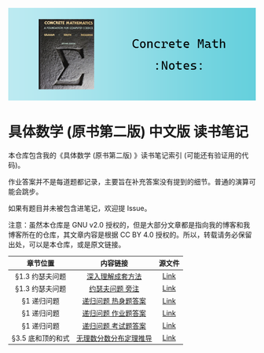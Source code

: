 ![](./assets/concrete-math.png)

# 具体数学 (原书第二版) 中文版 读书笔记

本仓库包含我的《具体数学 (原书第二版) 》读书笔记索引 (可能还有验证用的代码)。

作业答案并不是每道题都记录，主要旨在补充答案没有提到的细节。普通的演算可能会跳步。

如果有题目并未被包含进笔记，欢迎提 Issue。

注意：虽然本仓库是 GNU v2.0 授权的，但是大部分文章都是指向我的博客和我博客所在的仓库，其文章内容是根据 CC BY 4.0 授权的。所以，转载请务必保留出处，可以是本仓库，或是原文链接。

| 章节位置 | 内容链接 | 源文件 |
| :------: | :------: | :---: |
| §1.3 约瑟夫问题 | [深入理解成套方法](https://gyrojeff.top/index.php/archives/repertoire-method/) | [Link](https://github.com/JeffersonQin/gyrojeff.top/blob/master/posts/2022/3/深入理解成套方法.md) |
| §1.3 约瑟夫问题 | [约瑟夫问题 旁注](https://gyrojeff.top/index.php/archives/concrete-math-josephus-problem-note/) | [Link](https://github.com/JeffersonQin/gyrojeff.top/blob/master/posts/2022/3/具体数学-约瑟夫问题-旁注.md) |
| §1 递归问题 | [递归问题 热身题答案](https://gyrojeff.top/index.php/archives/concrete-math-recurrent-problems-homework-warmup/) | [Link](https://github.com/JeffersonQin/gyrojeff.top/blob/master/posts/2022/3/具体数学-递归问题-热身题答案.md) |
| §1 递归问题 | [递归问题 作业题答案](https://gyrojeff.top/index.php/archives/concrete-math-recurrent-problems-homework/) | [Link](https://github.com/JeffersonQin/gyrojeff.top/blob/master/posts/2022/3/具体数学-递归问题-作业题答案.md) |
| §1 递归问题 | [递归问题 考试题答案](https://gyrojeff.top/index.php/archives/concrete-math-recurrent-problems-exam/) | [Link](https://github.com/JeffersonQin/gyrojeff.top/blob/master/posts/2022/3/具体数学-递归问题-考试题答案.md) |
| §3.5 底和顶的和式 | [无理数分数分布定理推导](https://gyrojeff.top/index.php/archives/无理数倍数分数部分分布均匀阐释的推理/) | [Link](https://github.com/JeffersonQin/gyrojeff.top/blob/master/posts/2022/3/无理数倍数分数部分分布均匀阐释的推理.md) |
